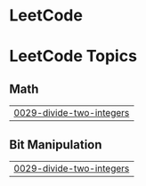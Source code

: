 # LeetCode
<!---LeetCode Topics Start-->
# LeetCode Topics
## Math
|  |
| ------- |
| [0029-divide-two-integers](https://github.com/brodante/LeetCode/tree/master/0029-divide-two-integers) |
## Bit Manipulation
|  |
| ------- |
| [0029-divide-two-integers](https://github.com/brodante/LeetCode/tree/master/0029-divide-two-integers) |
<!---LeetCode Topics End-->